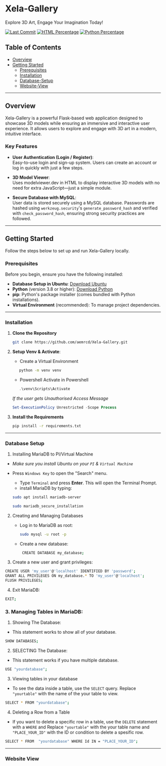 # Xela-Gallery

Explore 3D Art, Engage Your Imagination Today!

[![Last Commit](https://img.shields.io/github/last-commit/aemrcd/Xela-Gallery)](https://github.com/aemrcd/Xela-Gallery/commits/main) 
[![HTML Percentage](https://img.shields.io/badge/html-60.6%25-blue)](https://github.com/aemrcd/Xela-Gallery) 
[![Python Percentage](https://img.shields.io/badge/python-39.4%25-yellow)](https://github.com/aemrcd/Xela-Gallery) 


## Table of Contents

- [Overview](#overview)
- [Getting Started](#getting-started)
  - [Prerequisites](#prerequisites)
  - [Installation](#installation)
  - [Database-Setup](#database-setup)
  - [Website-View](#website-view)

---

## Overview

Xela-Gallery is a powerful Flask-based web application designed to showcase 3D models while ensuring an immersive and interactive user experience. It allows users to explore and engage with 3D art in a modern, intuitive interface.

### Key Features

- **User Authentication (Login / Register)**:  
  Easy-to-use login and sign-up system. Users can create an account or log in quickly with just a few steps.

- **3D Model Viewer**:  
  Uses modelviewer.dev in HTML to display interactive 3D models with no need for extra JavaScript—just a simple module.

- **Secure Database with MySQL**:  
  User data is stored securely using a MySQL database. Passwords are hashed using `werkzeug.security`'s `generate_password_hash` and verified with `check_password_hash`, ensuring strong security practices are followed.

---

## Getting Started

Follow the steps below to set up and run Xela-Gallery locally.

### Prerequisites

Before you begin, ensure you have the following installed:

- **Database Setup in Ubuntu**: [Download Ubuntu](https://ubuntu.com/download/desktop) 
- **Python** (version 3.8 or higher): [Download Python](https://www.python.org/downloads/) 
- **pip**: Python's package installer (comes bundled with Python installations).
- **Virtual Environment** (recommended): To manage project dependencies.


---

### Installation

1. **Clone the Repository**

   ```bash
   git clone https://github.com/aemrcd/Xela-Gallery.git
   ```

2. **Setup Venv & Activate**:
   - Create a Virtual Environment
     
   ```bash
      python -m venv venv
   ```
   
   - Powershell Activate in Powershell
   ```Powershell
      .\venv\Scripts\Activate     
   ```
   *If the user gets Unauthorised Access Message*
     ```Powershell
     Set-ExecutionPolicy Unrestricted -Scope Process
     ```
3. **Install the Requirements**
    ```bash 
    pip install -r requirements.txt
    ```
    
---
### Database Setup

1. Installing MariaDB to PI/Virtual Machine

  - *Make sure you install Ubuntu on your `PI` & `Virtual Machine`*

  - Press `Windows Key` to open the "Search" menu.
     - Type `Terminal` and press **Enter**. This will open the Terminal Prompt.
     - install MariaDB by typing: 
      ```bash 
      sudo apt install mariadb-server
      ```
      ```bash
      sudo mariadb_secure_installation
      ```
2. Creating and Managing Databases
   
   - Log in to MariaDB as root:
     
     ```bash
     sudo mysql -u root -p
     ```
     
   - Create a new database:
     ```bash
      CREATE DATABASE my_database;
     ```
     
 4. Create a new user and grant privileges:
  ```bash
  CREATE USER 'my_user'@'localhost' IDENTIFIED BY 'password';
  GRANT ALL PRIVILEGES ON my_database.* TO 'my_user'@'localhost';
  FLUSH PRIVILEGES;
  ```
 4. Exit MariaDB:
  ```bash
  EXIT;
  ```
### 3. Managing Tables in MariaDB:

1. Showing The Database:
- This statement works to show all of your database.
```bash
SHOW DATABASES;
```
2. SELECTING The Database:
- This statement works if you have multiple database.
```bash
USE "yourdatabase";
```
3. Viewing tables in your database
- To see the data inside a table, use the `SELECT` query. Replace `"yourtable"` with the name of the your table  to view.

```bash
SELECT * FROM "yourdatabase";
```
4. Deleting a Row from a Table

- If you want to delete a specific row in a table, use the   `DELETE` statement with a `WHERE` and  Replace `"yourtable"` with the your table name and `"PLACE_YOUR_ID"` with the ID or condition to delete a spesific row.

```bash
SELECT * FROM  "yourdatabase" WHERE Id IN = "PLACE_YOUR_ID";
```
---
### Website View

    
